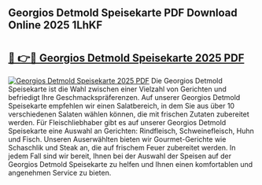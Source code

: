 ## Georgios Detmold Speisekarte PDF Download Online 2025 1LhKF

# <h2><a href="http://gc92j4s.nevu.top/?p=Georgios+Detmold+Speisekarte">🔗 👉🔴 Georgios Detmold Speisekarte 2025 PDF</a></h2>

[![Georgios Detmold Speisekarte 2025 PDF](https://i.imgur.com/dBaPXMq.png)](http://gc92j4s.nevu.top/?p=Georgios+Detmold+Speisekarte)
Die Georgios Detmold Speisekarte ist die Wahl zwischen einer Vielzahl von Gerichten und befriedigt Ihre Geschmackspräferenzen. Auf unserer Georgios Detmold Speisekarte empfehlen wir einen Salatbereich, in dem Sie aus über 10 verschiedenen Salaten wählen können, die mit frischen Zutaten zubereitet werden. Für Fleischliebhaber gibt es auf unserer Georgios Detmold Speisekarte eine Auswahl an Gerichten: Rindfleisch, Schweinefleisch, Huhn und Fisch. Unseren Auserwählten bieten wir Gourmet-Gerichte wie Schaschlik und Steak an, die auf frischem Feuer zubereitet werden. In jedem Fall sind wir bereit, Ihnen bei der Auswahl der Speisen auf der Georgios Detmold Speisekarte zu helfen und Ihnen einen komfortablen und angenehmen Service zu bieten.
